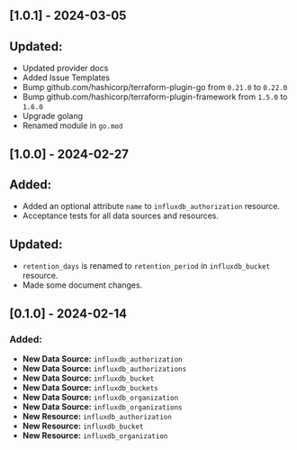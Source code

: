 ## [1.0.1] - 2024-03-05

## Updated:
* Updated provider docs
* Added Issue Templates
* Bump github.com/hashicorp/terraform-plugin-go from `0.21.0` to `0.22.0`
* Bump github.com/hashicorp/terraform-plugin-framework from `1.5.0` to `1.6.0`
* Upgrade golang
* Renamed module in `go.mod`

## [1.0.0] - 2024-02-27

## Added:

* Added an optional attribute `name` to `influxdb_authorization` resource.
* Acceptance tests for all data sources and resources.

## Updated:

* `retention_days` is renamed to `retention_period` in `influxdb_bucket` resource.
* Made some document changes.

## [0.1.0] - 2024-02-14

### Added:

* **New Data Source:** `influxdb_authorization`
* **New Data Source:** `influxdb_authorizations`
* **New Data Source:** `influxdb_bucket`
* **New Data Source:** `influxdb_buckets`
* **New Data Source:** `influxdb_organization`
* **New Data Source:** `influxdb_organizations`
* **New Resource:** `influxdb_authorization`
* **New Resource:** `influxdb_bucket`
* **New Resource:** `influxdb_organization`

